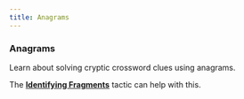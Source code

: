```yaml
---
title: Anagrams
---
```


### Anagrams

Learn about solving cryptic crossword clues using anagrams.

The [**Identifying Fragments**](../todo.md) tactic can help with this.
